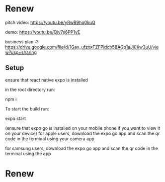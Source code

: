 # Renew
pitch video: https://youtu.be/yRwB9hq0kuQ

demo: https://youtu.be/Qiv7s6PP1yE

business plan :3 https://drive.google.com/file/d/1Gax_ufzoxFZFPidcb58AGp1aJl0Kw3uU/view?usp=sharing

## Setup
ensure that react native expo is installed

in the root directory run:

npm i

To start the build run:

expo start

(ensure that expo go is installed on your mobile phone if you want to view it on your device)
for apple users, download the expo go app and scan the qr code in the terminal using your camera app

for samsung users, download the expo go app and scan the qr code in the terminal using the app

# Renew

